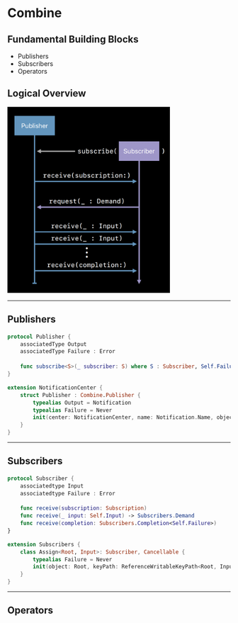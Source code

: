 # Combine

## Fundamental Building Blocks

* Publishers
* Subscribers
* Operators

## Logical Overview

<img src="images/combine-publisher-subscriber.png" height="420"/>

---
## Publishers

```Swift
protocol Publisher {
    associatedType Output
    associatedType Failure : Error
    
    func subscribe<S>(_ subscriber: S) where S : Subscriber, Self.Failure == S.Failure, Self.Output == S.Input
}
```

```Swift
extension NotificationCenter {
    struct Publisher : Combine.Publisher {
        typealias Output = Notification
        typealias Failure = Never
        init(center: NotificationCenter, name: Notification.Name, object: Any? = nil)
    }
}
```
---
## Subscribers

```Swift
protocol Subscriber {
    associatedtype Input
    associatedtype Failure : Error
    
    func receive(subscription: Subscription)
    func receive(_ input: Self.Input) -> Subscribers.Demand
    func receive(completion: Subscribers.Completion<Self.Failure>)
}
```

```Swift
extension Subscribers {
    class Assign<Root, Input>: Subscriber, Cancellable {
        typealias Failure = Never
        init(object: Root, keyPath: ReferenceWritableKeyPath<Root, Input>)
    }
}
```
---
## Operators

